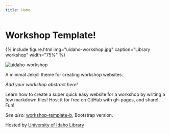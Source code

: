 ```yaml
---
title: Home
---
```


# Workshop Template!

{% include figure.html img="uidaho-workshop.jpg" caption="Library workshop" width="75%" %}

![uidaho-workshop](/images/uidaho-workshop.jpg)


A minimal Jekyll theme for creating workshop websites.

*Add your workshop abstract here!*

Learn how to create a super quick easy website for a workshop by writing a few markdown files! 
Host it for free on GitHub with gh-pages, and share!
Fun!

*See also:* [workshop-template-b](https://evanwill.github.io/workshop-template-b/), Bootstrap version.



Hosted by [University of Idaho Library](http://www.lib.uidaho.edu/)
 
